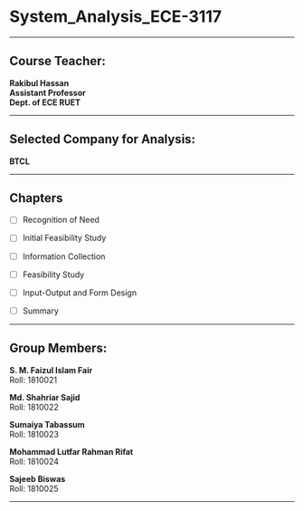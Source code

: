 # System_Analysis_ECE-3117

---

## Course Teacher:

**Rakibul Hassan <br>
Assistant Professor<br>
Dept. of ECE
RUET**

---

## Selected Company for Analysis:

**BTCL**

---

## Chapters

- [ ] Recognition of Need

- [ ] Initial Feasibility Study

- [ ] Information Collection

- [ ] Feasibility Study

- [ ] Input-Output and Form Design

- [ ] Summary

---

## Group Members:

**S. M. Faizul Islam Fair** <br>
Roll: 1810021<br>

**Md. Shahriar Sajid** <br>
Roll: 1810022<br>

**Sumaiya Tabassum** <br>
Roll: 1810023<br>

**Mohammad Lutfar Rahman Rifat** <br>
Roll: 1810024<br>

**Sajeeb Biswas** <br>
Roll: 1810025<br>

---
